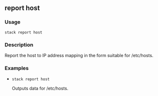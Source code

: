 ## report host

### Usage

`stack report host`

### Description

Report the host to IP address mapping in the form suitable for
	/etc/hosts.

### Examples

* `stack report host`

   Outputs data for /etc/hosts.



